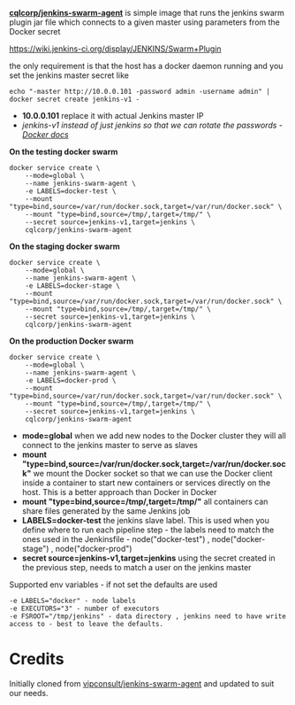 
**[cqlcorp/jenkins-swarm-agent](https://hub.docker.com/r/cqlcorp/jenkins-swarm-agent)**  is simple image that runs the jenkins swarm plugin jar file which connects to a given master using parameters from  the Docker secret 

https://wiki.jenkins-ci.org/display/JENKINS/Swarm+Plugin

the only requirement is that the host has a docker daemon running and you set the jenkins master secret like
	
	echo "-master http://10.0.0.101 -password admin -username admin" | docker secret create jenkins-v1 -
* **10.0.0.101** replace it with actual Jenkins master IP
* *jenkins-v1 instead of just jenkins so that we can rotate the passwords - [Docker docs](https://docs.docker.com/engine/swarm/secrets/#example-rotate-a-secret)*



**On the testing docker swarm**

	docker service create \
		--mode=global \
		--name jenkins-swarm-agent \
		-e LABELS=docker-test \
		--mount "type=bind,source=/var/run/docker.sock,target=/var/run/docker.sock" \
		--mount "type=bind,source=/tmp/,target=/tmp/" \
		--secret source=jenkins-v1,target=jenkins \
		cqlcorp/jenkins-swarm-agent

**On the staging docker swarm**

	docker service create \
		--mode=global \
		--name jenkins-swarm-agent \
		-e LABELS=docker-stage \
		--mount "type=bind,source=/var/run/docker.sock,target=/var/run/docker.sock" \
		--mount "type=bind,source=/tmp/,target=/tmp/" \
		--secret source=jenkins-v1,target=jenkins \
		cqlcorp/jenkins-swarm-agent
	
**On the production Docker swarm**

	docker service create \
		--mode=global \
		--name jenkins-swarm-agent \
		-e LABELS=docker-prod \
		--mount "type=bind,source=/var/run/docker.sock,target=/var/run/docker.sock" \
		--mount "type=bind,source=/tmp/,target=/tmp/" \
		--secret source=jenkins-v1,target=jenkins \
		cqlcorp/jenkins-swarm-agent
	
* **mode=global** when we add new nodes to the Docker cluster they will all connect to the jenkins master to serve as slaves
* **mount "type=bind,source=/var/run/docker.sock,target=/var/run/docker.sock"** we mount the Docker socket so that we can use the Docker client inside a container to start new containers or services directly on the host. This is a better approach than Docker in Docker
* **mount "type=bind,source=/tmp/,target=/tmp/"**  all containers can share files generated by the same Jenkins job
* **LABELS=docker-test**  the jenkins slave label. This is used when you define where to run each pipeline step - the labels need to match the ones used in the Jenkinsfile - node("docker-test") , node("docker-stage") , node("docker-prod")
* **secret source=jenkins-v1,target=jenkins** using the secret created in the previous step, needs to match a user on the jenkins master

Supported env variables - if not set the defaults are used

	-e LABELS="docker" - node labels
	-e EXECUTORS="3" - number of executors
	-e FSROOT="/tmp/jenkins" - data directory , jenkins need to have write access to - best to leave the defaults.


# Credits

Initially cloned from [vipconsult/jenkins-swarm-agent](https://github.com/vipconsult/dockerfiles/tree/master/jenkins-swarm-agent) and updated to suit our needs.

